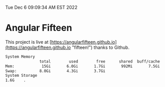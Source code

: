 Tue Dec  6 09:09:34 AM EST 2022

# Angular Fifteen


This project is live at [https://angularfifteen.github.io](https://angularfifteen.github.io "fifteen!") thanks to Github.

```bash
System Memory
               total        used        free      shared  buff/cache   available
Mem:            15Gi       6.0Gi       1.7Gi       992Mi       7.5Gi       8.0Gi
Swap:          8.0Gi       4.3Gi       3.7Gi
System Storage
1.6G	.
```
